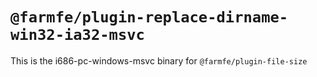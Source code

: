# `@farmfe/plugin-replace-dirname-win32-ia32-msvc`

This is the i686-pc-windows-msvc binary for `@farmfe/plugin-file-size`
